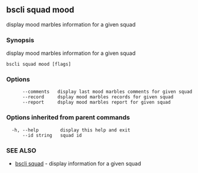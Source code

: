 ## bscli squad mood

display mood marbles information for a given squad

### Synopsis

display mood marbles information for a given squad
	

```
bscli squad mood [flags]
```

### Options

```
      --comments   display last mood marbles comments for given squad
      --record     dsplay mood marbles records for given squad
      --report     dsplay mood marbles report for given squad
```

### Options inherited from parent commands

```
  -h, --help        display this help and exit
      --id string   squad id
```

### SEE ALSO

* [bscli squad](bscli_squad.md)	 - display information for a given squad

